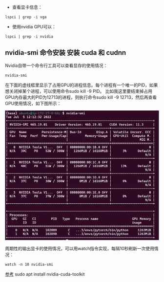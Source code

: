 
- 查看显卡信息：

```shell
lspci | grep -i vga
```


- 使用nvidia GPU可以：

```shell
lspci | grep -i nvidia
```


## nvidia-smi 命令安装 安装 cuda 和 cudnn

Nvidia自带一个命令行工具可以查看显存的使用情况：
```shell
nvidia-smi
```

在下面的虚线框里显示了占用GPU的进程信息。每个进程有一个唯一的PID，如果想关闭掉某个进程，可以使用命令sudo kill -9 PID。
比如我这里要结束掉占用GPU内存最大的PID为12713的进程，则执行命令sudo kill -9 12713，然后再查看GPU使用情况，如下图所示：

![GPU-info](../docs/images/gpu-info.png)


周期性的输出显卡的使用情况，可以用watch指令实现，每隔10秒刷新一次使用情况：
```shell
watch -n 10 nvidia-smi
```

[参考](https://www.ibm.com/docs/zh/visual-insights?topic=SSC5ZE/com.ibm.vi.doc/config/t_inst_nvidia_gpu_pkg.html)
sudo apt install nvidia-cuda-toolkit


